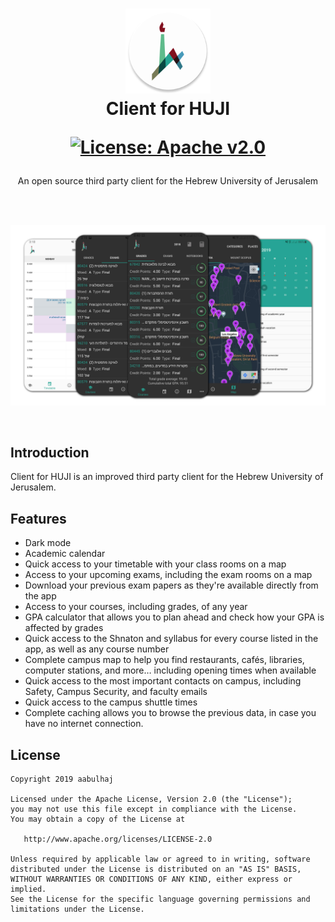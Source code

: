 <h1 align="center">
  <img src="Docs/ic_launcher.png" width="136" alt="icon"><br>
  Client for HUJI<br>
  <p align="center">
    <a href="LICENSE.md">
      <img src="https://img.shields.io/hexpm/l/plug.svg" alt="License: Apache v2.0">
    </a>
  </p>
</h1>

<p align="center">An open source third party client for the Hebrew University of Jerusalem</p>

<br>
<br>

<p align="center">
  <img src="Docs/screens.png" width="705" alt="screenshots">
</p>

<br>

## Introduction

Client for HUJI is an improved third party client for the Hebrew University of Jerusalem.


## Features

- Dark mode
- Academic calendar
- Quick access to your timetable with your class rooms on a map
- Access to your upcoming exams, including the exam rooms on a map
- Download your previous exam papers as they're available directly from the app
- Access to your courses, including grades, of any year
- GPA calculator that allows you to plan ahead and check how your GPA is affected by grades
- Quick access to the Shnaton and syllabus for every course listed in the app, as well as any course number
- Complete campus map to help you find restaurants, cafés, libraries, computer stations, and more… including opening times when available
- Quick access to the most important contacts on campus, including Safety, Campus Security, and faculty emails
- Quick access to the campus shuttle times
- Complete caching allows you to browse the previous data, in case you have no internet connection.


License
----------

    Copyright 2019 aabulhaj

    Licensed under the Apache License, Version 2.0 (the "License");
    you may not use this file except in compliance with the License.
    You may obtain a copy of the License at

       http://www.apache.org/licenses/LICENSE-2.0

    Unless required by applicable law or agreed to in writing, software
    distributed under the License is distributed on an "AS IS" BASIS,
    WITHOUT WARRANTIES OR CONDITIONS OF ANY KIND, either express or implied.
    See the License for the specific language governing permissions and
    limitations under the License.
